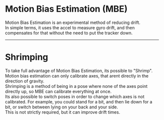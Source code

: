 # Motion Bias Estimation (MBE)

Motion Bias Estimation is an experimental method of reducing drift.  
In simple terms, it uses the accel to measure gyro drift, and then compensates for that without the need to put the tracker down.

---
# Shrimping

To take full advantage of Motion Bias Estimation, its possible to "Shrimp".  
Motion bias estimation can only calibrate axes, that arent directly in the direction of gravity.  
Shrimping is a method of being in a pose where none of the axes point directly up, so MBE can calibrate everything at once.  
Its also possible to switch poses in order to change which axes is not calibrated. For example, you could stand for a bit, and then lie down for a bit, or switch between lying on your back and your side.  
This is not strictly required, but it can improve drift times.
